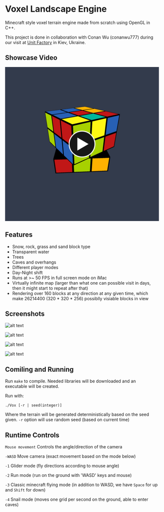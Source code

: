 # Voxel Landscape Engine

Minecraft style voxel terrain engine made from scratch using OpenGL in C++.

This project is done in collaboration with Conan Wu (conanwu777) during our visit at [Unit Factory](https://unit.ua/en/) in Kiev, Ukraine.

## Showcase Video
[![Voxel Video](screenshots/2.png)](https://www.youtube.com/watch?v=1Bxgr2ItPq4 "Voxel Landscape Engine")

## Features

* Snow, rock, grass and sand block type
* Transparent water
* Trees
* Caves and overhangs
* Different player modes
* Day-Night shift
* Runs at >~ 50 FPS in full screen mode on iMac
* Virtually infinite map (larger than what one can possible visit in days, then it might start to repeat after that)
* Rendering over 160 blocks at any direction at any given time, which make 26214400 (320 * 320 * 256) possiblly visiable blocks in view

## Screenshots

![alt text](textures/1.jpg)

![alt text](textures/2.jpg)

![alt text](textures/3.jpg)

![alt text](textures/4.jpg)

## Comiling and Running

Run `make` to compile. Needed libraries will be downloaded and an executable will be created.

Run with:
```
./Vox [-r | seed(integer)]
```
Where the terrain will be generated deterministically based on the seed given.
`-r` option will use random seed (based on current time)

## Runtime Controls

`Mouse movement` Controls the angle/direction of the camera

`-WASD` Move camera (exact movement based on the mode below)

`-1` Glider mode (fly directions according to mouse angle)

`-2` Run mode (run on the ground with 'WASD' keys and mouse)

`-3` Classic minecraft flying mode (in addition to WASD, we have `Space` for up and `Shift` for down)

`-4` Snail mode (moves one grid per second on the ground, able to enter caves)

